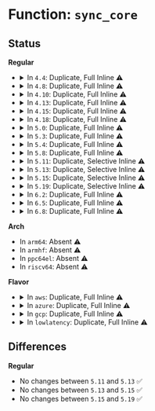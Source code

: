 # Function: <code>sync_core</code>

## Status
<b>Regular</b>
<ul>
<li>
<details>
<summary>In <code>4.4</code>: Duplicate, Full Inline ⚠️</summary>

**Collision:** Static Duplication

**Inline:** Full

**Transformation:** False

**Instances:**

```
In arch/x86/kernel/alternative.c (ffffffff81035cf6)
Location: arch/x86/include/asm/processor.h:574
Inline: True
Inline callers:
  - arch/x86/kernel/alternative.c:do_sync_core
  - arch/x86/kernel/alternative.c:text_poke_early
  - arch/x86/kernel/alternative.c:apply_alternatives
  - arch/x86/kernel/alternative.c:text_poke
```
```
In arch/x86/kernel/cpu/intel.c (ffffffff8104200f)
Location: arch/x86/include/asm/processor.h:574
Inline: True
Inline callers:
  - arch/x86/kernel/cpu/intel.c:early_init_intel
```
```
In arch/x86/kernel/cpu/mcheck/mce.c (ffffffff81045296)
Location: arch/x86/include/asm/processor.h:574
Inline: True
Inline callers:
  - arch/x86/kernel/cpu/mcheck/mce.c:machine_check_poll
  - arch/x86/kernel/cpu/mcheck/mce.c:do_machine_check
```
```
In arch/x86/kernel/cpu/microcode/intel.c (ffffffff8104d251)
Location: arch/x86/include/asm/processor.h:574
Inline: True
Inline callers:
  - arch/x86/kernel/cpu/microcode/intel.c:apply_microcode_intel
  - arch/x86/kernel/cpu/microcode/intel.c:collect_cpu_info_early
```
```
In arch/x86/kernel/ftrace.c (ffffffff8105a911)
Location: arch/x86/include/asm/processor.h:574
Inline: True
Inline callers:
  - arch/x86/kernel/ftrace.c:do_sync_core
  - arch/x86/kernel/ftrace.c:ftrace_modify_code_direct
```
</details>
</li>
<li>
<details>
<summary>In <code>4.8</code>: Duplicate, Full Inline ⚠️</summary>

**Collision:** Static Duplication

**Inline:** Full

**Transformation:** False

**Instances:**

```
In arch/x86/kernel/alternative.c (ffffffff81034ee6)
Location: arch/x86/include/asm/processor.h:585
Inline: True
Inline callers:
  - arch/x86/kernel/alternative.c:do_sync_core
  - arch/x86/kernel/alternative.c:text_poke
  - arch/x86/kernel/alternative.c:text_poke_early
  - arch/x86/kernel/alternative.c:apply_alternatives
```
```
In arch/x86/kernel/cpu/intel.c (ffffffff81041fe3)
Location: arch/x86/include/asm/processor.h:585
Inline: True
Inline callers:
  - arch/x86/kernel/cpu/intel.c:early_init_intel
```
```
In arch/x86/kernel/cpu/mcheck/mce.c (ffffffff81045623)
Location: arch/x86/include/asm/processor.h:585
Inline: True
Inline callers:
  - arch/x86/kernel/cpu/mcheck/mce.c:do_machine_check
  - arch/x86/kernel/cpu/mcheck/mce.c:machine_check_poll
```
```
In arch/x86/kernel/cpu/microcode/intel.c (ffffffff8104d27b)
Location: arch/x86/include/asm/processor.h:585
Inline: True
Inline callers:
  - arch/x86/kernel/cpu/microcode/intel.c:apply_microcode_intel
  - arch/x86/kernel/cpu/microcode/intel.c:apply_microcode_early
  - arch/x86/kernel/cpu/microcode/intel.c:collect_cpu_info_early
```
```
In arch/x86/kernel/ftrace.c (ffffffff8105a981)
Location: arch/x86/include/asm/processor.h:585
Inline: True
Inline callers:
  - arch/x86/kernel/ftrace.c:do_sync_core
  - arch/x86/kernel/ftrace.c:ftrace_modify_code_direct
```
</details>
</li>
<li>
<details>
<summary>In <code>4.10</code>: Duplicate, Full Inline ⚠️</summary>

**Collision:** Static Duplication

**Inline:** Full

**Transformation:** False

**Instances:**

```
In arch/x86/kernel/alternative.c (ffffffff81034bf9)
Location: arch/x86/include/asm/processor.h:638
Inline: True
Inline callers:
  - arch/x86/kernel/alternative.c:do_sync_core
  - arch/x86/kernel/alternative.c:text_poke
```
```
In arch/x86/kernel/cpu/mcheck/mce.c (ffffffff81047232)
Location: arch/x86/include/asm/processor.h:638
Inline: True
Inline callers:
  - arch/x86/kernel/cpu/mcheck/mce.c:do_machine_check
  - arch/x86/kernel/cpu/mcheck/mce.c:machine_check_poll
```
```
In arch/x86/kernel/ftrace.c (ffffffff8105d794)
Location: arch/x86/include/asm/processor.h:638
Inline: True
Inline callers:
  - arch/x86/kernel/ftrace.c:do_sync_core
  - arch/x86/kernel/ftrace.c:ftrace_modify_code_direct
```
</details>
</li>
<li>
<details>
<summary>In <code>4.13</code>: Duplicate, Full Inline ⚠️</summary>

**Collision:** Static Duplication

**Inline:** Full

**Transformation:** False

**Instances:**

```
In arch/x86/kernel/alternative.c (ffffffff81032c29)
Location: arch/x86/include/asm/processor.h:649
Inline: True
Inline callers:
  - arch/x86/kernel/alternative.c:do_sync_core
  - arch/x86/kernel/alternative.c:text_poke
```
```
In arch/x86/kernel/cpu/mcheck/mce.c (ffffffff81046ae0)
Location: arch/x86/include/asm/processor.h:649
Inline: True
Inline callers:
  - arch/x86/kernel/cpu/mcheck/mce.c:do_machine_check
  - arch/x86/kernel/cpu/mcheck/mce.c:machine_check_poll
```
```
In arch/x86/kernel/ftrace.c (ffffffff8105ce94)
Location: arch/x86/include/asm/processor.h:649
Inline: True
Inline callers:
  - arch/x86/kernel/ftrace.c:do_sync_core
  - arch/x86/kernel/ftrace.c:ftrace_modify_code_direct
```
</details>
</li>
<li>
<details>
<summary>In <code>4.15</code>: Duplicate, Full Inline ⚠️</summary>

**Collision:** Static Duplication

**Inline:** Full

**Transformation:** False

**Instances:**

```
In arch/x86/kernel/alternative.c (ffffffff81035039)
Location: arch/x86/include/asm/processor.h:671
Inline: True
Inline callers:
  - arch/x86/kernel/alternative.c:do_sync_core
  - arch/x86/kernel/alternative.c:text_poke
```
```
In arch/x86/kernel/cpu/mcheck/mce.c (ffffffff8104a550)
Location: arch/x86/include/asm/processor.h:671
Inline: True
Inline callers:
  - arch/x86/kernel/cpu/mcheck/mce.c:do_machine_check
  - arch/x86/kernel/cpu/mcheck/mce.c:machine_check_poll
```
```
In arch/x86/kernel/ftrace.c (ffffffff81060fb4)
Location: arch/x86/include/asm/processor.h:671
Inline: True
Inline callers:
  - arch/x86/kernel/ftrace.c:do_sync_core
  - arch/x86/kernel/ftrace.c:ftrace_modify_code_direct
```
</details>
</li>
<li>
<details>
<summary>In <code>4.18</code>: Duplicate, Full Inline ⚠️</summary>

**Collision:** Static Duplication

**Inline:** Full

**Transformation:** False

**Instances:**

```
In arch/x86/kernel/alternative.c (ffffffff810361b5)
Location: arch/x86/include/asm/processor.h:687
Inline: True
Inline callers:
  - arch/x86/kernel/alternative.c:do_sync_core
  - arch/x86/kernel/alternative.c:text_poke
```
```
In arch/x86/kernel/cpu/mcheck/mce.c (ffffffff8104cc0a)
Location: arch/x86/include/asm/processor.h:687
Inline: True
Inline callers:
  - arch/x86/kernel/cpu/mcheck/mce.c:do_machine_check
  - arch/x86/kernel/cpu/mcheck/mce.c:machine_check_poll
```
```
In arch/x86/kernel/ftrace.c (ffffffff810640d0)
Location: arch/x86/include/asm/processor.h:687
Inline: True
Inline callers:
  - arch/x86/kernel/ftrace.c:do_sync_core
  - arch/x86/kernel/ftrace.c:ftrace_modify_code_direct
```
```
In kernel/sched/core.c (ffffffff810bb667)
Location: arch/x86/include/asm/processor.h:687
Inline: True
Inline callers:
  - kernel/sched/core.c:finish_task_switch
```
</details>
</li>
<li>
<details>
<summary>In <code>5.0</code>: Duplicate, Full Inline ⚠️</summary>

**Collision:** Static Duplication

**Inline:** Full

**Transformation:** False

**Instances:**

```
In arch/x86/kernel/alternative.c (ffffffff810373a5)
Location: arch/x86/include/asm/processor.h:682
Inline: True
Inline callers:
  - arch/x86/kernel/alternative.c:do_sync_core
  - arch/x86/kernel/alternative.c:text_poke
  - arch/x86/kernel/alternative.c:text_poke_early
```
```
In arch/x86/kernel/cpu/mce/core.c (ffffffff8104a8ab)
Location: arch/x86/include/asm/processor.h:682
Inline: True
Inline callers:
  - arch/x86/kernel/cpu/mce/core.c:do_machine_check
  - arch/x86/kernel/cpu/mce/core.c:machine_check_poll
```
```
In arch/x86/kernel/ftrace.c (ffffffff81069d80)
Location: arch/x86/include/asm/processor.h:682
Inline: True
Inline callers:
  - arch/x86/kernel/ftrace.c:do_sync_core
  - arch/x86/kernel/ftrace.c:ftrace_modify_code_direct
```
```
In kernel/sched/core.c (ffffffff810c4c0d)
Location: arch/x86/include/asm/processor.h:682
Inline: True
Inline callers:
  - kernel/sched/core.c:finish_task_switch
```
</details>
</li>
<li>
<details>
<summary>In <code>5.3</code>: Duplicate, Full Inline ⚠️</summary>

**Collision:** Static Duplication

**Inline:** Full

**Transformation:** False

**Instances:**

```
In arch/x86/kernel/alternative.c (ffffffff81039655)
Location: arch/x86/include/asm/processor.h:672
Inline: True
Inline callers:
  - arch/x86/kernel/alternative.c:do_sync_core
  - arch/x86/kernel/alternative.c:text_poke_early
```
```
In arch/x86/kernel/cpu/mce/core.c (ffffffff8104da36)
Location: arch/x86/include/asm/processor.h:672
Inline: True
Inline callers:
  - arch/x86/kernel/cpu/mce/core.c:do_machine_check
  - arch/x86/kernel/cpu/mce/core.c:machine_check_poll
```
```
In arch/x86/kernel/ftrace.c (ffffffff8106d630)
Location: arch/x86/include/asm/processor.h:672
Inline: True
Inline callers:
  - arch/x86/kernel/ftrace.c:do_sync_core
  - arch/x86/kernel/ftrace.c:ftrace_modify_code_direct
```
```
In kernel/sched/core.c (ffffffff810ca807)
Location: arch/x86/include/asm/processor.h:672
Inline: True
Inline callers:
  - kernel/sched/core.c:finish_task_switch
```
</details>
</li>
<li>
<details>
<summary>In <code>5.4</code>: Duplicate, Full Inline ⚠️</summary>

**Collision:** Static Duplication

**Inline:** Full

**Transformation:** False

**Instances:**

```
In arch/x86/kernel/alternative.c (ffffffff81039e25)
Location: arch/x86/include/asm/processor.h:672
Inline: True
Inline callers:
  - arch/x86/kernel/alternative.c:do_sync_core
  - arch/x86/kernel/alternative.c:text_poke_early
```
```
In arch/x86/kernel/cpu/mce/core.c (ffffffff8104e3da)
Location: arch/x86/include/asm/processor.h:672
Inline: True
Inline callers:
  - arch/x86/kernel/cpu/mce/core.c:do_machine_check
  - arch/x86/kernel/cpu/mce/core.c:machine_check_poll
```
```
In arch/x86/kernel/ftrace.c (ffffffff8106ec30)
Location: arch/x86/include/asm/processor.h:672
Inline: True
Inline callers:
  - arch/x86/kernel/ftrace.c:do_sync_core
  - arch/x86/kernel/ftrace.c:ftrace_modify_code_direct
```
```
In kernel/sched/core.c (ffffffff810d3e6c)
Location: arch/x86/include/asm/processor.h:672
Inline: True
Inline callers:
  - kernel/sched/core.c:finish_task_switch
```
</details>
</li>
<li>
<details>
<summary>In <code>5.8</code>: Duplicate, Full Inline ⚠️</summary>

**Collision:** Static Duplication

**Inline:** Full

**Transformation:** False

**Instances:**

```
In arch/x86/kernel/alternative.c (ffffffff8103ca95)
Location: arch/x86/include/asm/processor.h:695
Inline: True
Inline callers:
  - arch/x86/kernel/alternative.c:do_sync_core
  - arch/x86/kernel/alternative.c:text_poke_early
```
```
In arch/x86/kernel/cpu/mce/core.c (ffffffff81bbe58c)
Location: arch/x86/include/asm/processor.h:695
Inline: True
Inline callers:
  - arch/x86/kernel/cpu/mce/core.c:do_machine_check
  - arch/x86/kernel/cpu/mce/core.c:machine_check_poll
```
```
In kernel/sched/core.c (ffffffff810df1e0)
Location: arch/x86/include/asm/processor.h:695
Inline: True
Inline callers:
  - kernel/sched/core.c:finish_task_switch
```
</details>
</li>
<li>
<details>
<summary>In <code>5.11</code>: Duplicate, Selective Inline ⚠️</summary>

```c
void sync_core();
```

**Collision:** Static Duplication

**Inline:** Selective

**Transformation:** False

**Instances:**

```
In arch/x86/kernel/alternative.c (ffffffff8103cf45)
Location: arch/x86/include/asm/sync_core.h:58
Inline: True
Inline callers:
  - arch/x86/kernel/alternative.c:do_sync_core
  - arch/x86/kernel/alternative.c:text_poke_early
```
```
In arch/x86/kernel/cpu/mce/core.c (ffffffff8105242a)
Location: arch/x86/include/asm/sync_core.h:58
Inline: True
Inline callers:
  - arch/x86/kernel/cpu/mce/core.c:machine_check_poll
Direct callers:
  - arch/x86/kernel/cpu/mce/core.c:kill_me_maybe
```
```
In kernel/sched/core.c (ffffffff810d6b07)
Location: arch/x86/include/asm/sync_core.h:58
Inline: True
Inline callers:
  - kernel/sched/core.c:sync_core_before_usermode
```
```
In kernel/sched/membarrier.c (ffffffff81108ad2)
Location: arch/x86/include/asm/sync_core.h:58
Inline: True
Inline callers:
  - kernel/sched/membarrier.c:ipi_sync_core
```
**Symbols:**

```
ffffffff8104fee0-ffffffff8104ff03: sync_core (STB_LOCAL)
```
</details>
</li>
<li>
<details>
<summary>In <code>5.13</code>: Duplicate, Selective Inline ⚠️</summary>

```c
void sync_core();
```

**Collision:** Static Duplication

**Inline:** Selective

**Transformation:** False

**Instances:**

```
In arch/x86/kernel/alternative.c (ffffffff8103e7e5)
Location: arch/x86/include/asm/sync_core.h:58
Inline: True
Inline callers:
  - arch/x86/kernel/alternative.c:do_sync_core
  - arch/x86/kernel/alternative.c:text_poke_early
```
```
In arch/x86/kernel/cpu/mce/core.c (ffffffff81053cda)
Location: arch/x86/include/asm/sync_core.h:58
Inline: True
Inline callers:
  - arch/x86/kernel/cpu/mce/core.c:machine_check_poll
Direct callers:
  - arch/x86/kernel/cpu/mce/core.c:kill_me_maybe
```
```
In kernel/sched/core.c (ffffffff810d87de)
Location: arch/x86/include/asm/sync_core.h:58
Inline: True
Inline callers:
  - kernel/sched/core.c:sync_core_before_usermode
```
```
In kernel/sched/membarrier.c (ffffffff8110a9b9)
Location: arch/x86/include/asm/sync_core.h:58
Inline: True
Inline callers:
  - kernel/sched/membarrier.c:ipi_sync_core
```
**Symbols:**

```
ffffffff81051a50-ffffffff81051a73: sync_core (STB_LOCAL)
```
</details>
</li>
<li>
<details>
<summary>In <code>5.15</code>: Duplicate, Selective Inline ⚠️</summary>

```c
void sync_core();
```

**Collision:** Static Duplication

**Inline:** Selective

**Transformation:** False

**Instances:**

```
In arch/x86/kernel/alternative.c (ffffffff81044555)
Location: arch/x86/include/asm/sync_core.h:58
Inline: True
Inline callers:
  - arch/x86/kernel/alternative.c:do_sync_core
  - arch/x86/kernel/alternative.c:text_poke_early
```
```
In arch/x86/kernel/cpu/mce/core.c (ffffffff8105c50a)
Location: arch/x86/include/asm/sync_core.h:58
Inline: True
Inline callers:
  - arch/x86/kernel/cpu/mce/core.c:machine_check_poll
Direct callers:
  - arch/x86/kernel/cpu/mce/core.c:kill_me_maybe
```
```
In kernel/sched/core.c (ffffffff810ec06e)
Location: arch/x86/include/asm/sync_core.h:58
Inline: True
Inline callers:
  - kernel/sched/core.c:sync_core_before_usermode
```
```
In kernel/sched/membarrier.c (ffffffff81129149)
Location: arch/x86/include/asm/sync_core.h:58
Inline: True
Inline callers:
  - kernel/sched/membarrier.c:ipi_sync_core
```
**Symbols:**

```
ffffffff81059fe0-ffffffff8105a003: sync_core (STB_LOCAL)
```
</details>
</li>
<li>
<details>
<summary>In <code>5.19</code>: Duplicate, Selective Inline ⚠️</summary>

```c
void sync_core();
```

**Collision:** Static Duplication

**Inline:** Selective

**Transformation:** False

**Instances:**

```
In arch/x86/kernel/alternative.c (ffffffff8104c905)
Location: arch/x86/include/asm/sync_core.h:58
Inline: True
Inline callers:
  - arch/x86/kernel/alternative.c:do_sync_core
  - arch/x86/kernel/alternative.c:text_poke_early
```
```
In arch/x86/kernel/cpu/mce/core.c (ffffffff81068c04)
Location: arch/x86/include/asm/sync_core.h:58
Inline: True
Inline callers:
  - arch/x86/kernel/cpu/mce/core.c:machine_check_poll
Direct callers:
  - arch/x86/kernel/cpu/mce/core.c:kill_me_maybe
```
```
In kernel/sched/core.c (ffffffff8110651c)
Location: arch/x86/include/asm/sync_core.h:58
Inline: True
Inline callers:
  - kernel/sched/core.c:sync_core_before_usermode
```
```
In kernel/sched/build_utility.c (ffffffff8113c097)
Location: arch/x86/include/asm/sync_core.h:58
Inline: True
Inline callers:
  - kernel/sched/build_utility.c:ipi_sync_core
```
**Symbols:**

```
ffffffff810667e0-ffffffff8106680f: sync_core (STB_LOCAL)
```
</details>
</li>
<li>
<details>
<summary>In <code>6.2</code>: Duplicate, Full Inline ⚠️</summary>

**Collision:** Static Duplication

**Inline:** Full

**Transformation:** False

**Instances:**

```
In arch/x86/kernel/alternative.c (ffffffff81058c65)
Location: arch/x86/include/asm/sync_core.h:58
Inline: True
Inline callers:
  - arch/x86/kernel/alternative.c:do_sync_core
  - arch/x86/kernel/alternative.c:text_poke_early
```
```
In arch/x86/kernel/cpu/mce/core.c (ffffffff810765fc)
Location: arch/x86/include/asm/sync_core.h:58
Inline: True
Inline callers:
  - arch/x86/kernel/cpu/mce/core.c:kill_me_maybe
  - arch/x86/kernel/cpu/mce/core.c:machine_check_poll
```
```
In kernel/sched/core.c (ffffffff8112c1dc)
Location: arch/x86/include/asm/sync_core.h:58
Inline: True
Inline callers:
  - kernel/sched/core.c:sync_core_before_usermode
```
```
In kernel/sched/build_utility.c (ffffffff81166cb7)
Location: arch/x86/include/asm/sync_core.h:58
Inline: True
Inline callers:
  - kernel/sched/build_utility.c:ipi_sync_core
```
</details>
</li>
<li>
<details>
<summary>In <code>6.5</code>: Duplicate, Full Inline ⚠️</summary>

**Collision:** Static Duplication

**Inline:** Full

**Transformation:** False

**Instances:**

```
In arch/x86/kernel/alternative.c (ffffffff8105a535)
Location: arch/x86/include/asm/sync_core.h:58
Inline: True
Inline callers:
  - arch/x86/kernel/alternative.c:do_sync_core
  - arch/x86/kernel/alternative.c:text_poke_early
```
```
In arch/x86/kernel/cpu/mce/core.c (ffffffff81078867)
Location: arch/x86/include/asm/sync_core.h:58
Inline: True
Inline callers:
  - arch/x86/kernel/cpu/mce/core.c:kill_me_maybe
  - arch/x86/kernel/cpu/mce/core.c:machine_check_poll
```
```
In kernel/sched/core.c (ffffffff811392dc)
Location: arch/x86/include/asm/sync_core.h:58
Inline: True
Inline callers:
  - kernel/sched/core.c:sync_core_before_usermode
```
```
In kernel/sched/build_utility.c (ffffffff81177127)
Location: arch/x86/include/asm/sync_core.h:58
Inline: True
Inline callers:
  - kernel/sched/build_utility.c:ipi_sync_core
```
</details>
</li>
<li>
<details>
<summary>In <code>6.8</code>: Duplicate, Full Inline ⚠️</summary>

**Collision:** Static Duplication

**Inline:** Full

**Transformation:** False

**Instances:**

```
In arch/x86/kernel/alternative.c (ffffffff810616a5)
Location: arch/x86/include/asm/sync_core.h:58
Inline: True
Inline callers:
  - arch/x86/kernel/alternative.c:do_sync_core
  - arch/x86/kernel/alternative.c:text_poke_early
  - arch/x86/kernel/alternative.c:optimize_nops_inplace
```
```
In arch/x86/kernel/cpu/mce/core.c (ffffffff8107fd17)
Location: arch/x86/include/asm/sync_core.h:58
Inline: True
Inline callers:
  - arch/x86/kernel/cpu/mce/core.c:kill_me_maybe
  - arch/x86/kernel/cpu/mce/core.c:machine_check_poll
```
```
In kernel/sched/core.c (ffffffff811440dc)
Location: arch/x86/include/asm/sync_core.h:58
Inline: True
Inline callers:
  - kernel/sched/core.c:sync_core_before_usermode
```
```
In kernel/sched/build_utility.c (ffffffff81185097)
Location: arch/x86/include/asm/sync_core.h:58
Inline: True
Inline callers:
  - kernel/sched/build_utility.c:ipi_sync_core
```
</details>
</li>
</ul>
<b>Arch</b>
<ul>
<li>
In <code>arm64</code>: Absent ⚠️
</li>
<li>
In <code>armhf</code>: Absent ⚠️
</li>
<li>
In <code>ppc64el</code>: Absent ⚠️
</li>
<li>
In <code>riscv64</code>: Absent ⚠️
</li>
</ul>
<b>Flavor</b>
<ul>
<li>
<details>
<summary>In <code>aws</code>: Duplicate, Full Inline ⚠️</summary>

**Collision:** Static Duplication

**Inline:** Full

**Transformation:** False

**Instances:**

```
In arch/x86/kernel/alternative.c (ffffffff81039f85)
Location: arch/x86/include/asm/processor.h:672
Inline: True
Inline callers:
  - arch/x86/kernel/alternative.c:do_sync_core
  - arch/x86/kernel/alternative.c:text_poke_early
```
```
In arch/x86/kernel/cpu/mce/core.c (ffffffff8104e53a)
Location: arch/x86/include/asm/processor.h:672
Inline: True
Inline callers:
  - arch/x86/kernel/cpu/mce/core.c:do_machine_check
  - arch/x86/kernel/cpu/mce/core.c:machine_check_poll
```
```
In arch/x86/kernel/ftrace.c (ffffffff8106dbd0)
Location: arch/x86/include/asm/processor.h:672
Inline: True
Inline callers:
  - arch/x86/kernel/ftrace.c:do_sync_core
  - arch/x86/kernel/ftrace.c:ftrace_modify_code_direct
```
```
In kernel/sched/core.c (ffffffff810ce15c)
Location: arch/x86/include/asm/processor.h:672
Inline: True
Inline callers:
  - kernel/sched/core.c:finish_task_switch
```
</details>
</li>
<li>
<details>
<summary>In <code>azure</code>: Duplicate, Full Inline ⚠️</summary>

**Collision:** Static Duplication

**Inline:** Full

**Transformation:** False

**Instances:**

```
In arch/x86/kernel/alternative.c (ffffffff81029ce5)
Location: arch/x86/include/asm/processor.h:672
Inline: True
Inline callers:
  - arch/x86/kernel/alternative.c:do_sync_core
```
```
In arch/x86/kernel/cpu/mce/core.c (ffffffff8103da0a)
Location: arch/x86/include/asm/processor.h:672
Inline: True
Inline callers:
  - arch/x86/kernel/cpu/mce/core.c:do_machine_check
  - arch/x86/kernel/cpu/mce/core.c:machine_check_poll
```
```
In arch/x86/kernel/ftrace.c (ffffffff8105dff0)
Location: arch/x86/include/asm/processor.h:672
Inline: True
Inline callers:
  - arch/x86/kernel/ftrace.c:do_sync_core
  - arch/x86/kernel/ftrace.c:ftrace_modify_code_direct
```
```
In kernel/sched/core.c (ffffffff810bca2b)
Location: arch/x86/include/asm/processor.h:672
Inline: True
Inline callers:
  - kernel/sched/core.c:finish_task_switch
```
</details>
</li>
<li>
<details>
<summary>In <code>gcp</code>: Duplicate, Full Inline ⚠️</summary>

**Collision:** Static Duplication

**Inline:** Full

**Transformation:** False

**Instances:**

```
In arch/x86/kernel/alternative.c (ffffffff81039de5)
Location: arch/x86/include/asm/processor.h:672
Inline: True
Inline callers:
  - arch/x86/kernel/alternative.c:do_sync_core
  - arch/x86/kernel/alternative.c:text_poke_early
```
```
In arch/x86/kernel/cpu/mce/core.c (ffffffff8104e38a)
Location: arch/x86/include/asm/processor.h:672
Inline: True
Inline callers:
  - arch/x86/kernel/cpu/mce/core.c:do_machine_check
  - arch/x86/kernel/cpu/mce/core.c:machine_check_poll
```
```
In arch/x86/kernel/ftrace.c (ffffffff8106e080)
Location: arch/x86/include/asm/processor.h:672
Inline: True
Inline callers:
  - arch/x86/kernel/ftrace.c:do_sync_core
  - arch/x86/kernel/ftrace.c:ftrace_modify_code_direct
```
```
In kernel/sched/core.c (ffffffff810cd58c)
Location: arch/x86/include/asm/processor.h:672
Inline: True
Inline callers:
  - kernel/sched/core.c:finish_task_switch
```
</details>
</li>
<li>
<details>
<summary>In <code>lowlatency</code>: Duplicate, Full Inline ⚠️</summary>

**Collision:** Static Duplication

**Inline:** Full

**Transformation:** False

**Instances:**

```
In arch/x86/kernel/alternative.c (ffffffff8103ade5)
Location: arch/x86/include/asm/processor.h:672
Inline: True
Inline callers:
  - arch/x86/kernel/alternative.c:do_sync_core
  - arch/x86/kernel/alternative.c:text_poke_early
```
```
In arch/x86/kernel/cpu/mce/core.c (ffffffff8104f7ca)
Location: arch/x86/include/asm/processor.h:672
Inline: True
Inline callers:
  - arch/x86/kernel/cpu/mce/core.c:do_machine_check
  - arch/x86/kernel/cpu/mce/core.c:machine_check_poll
```
```
In arch/x86/kernel/ftrace.c (ffffffff81070300)
Location: arch/x86/include/asm/processor.h:672
Inline: True
Inline callers:
  - arch/x86/kernel/ftrace.c:do_sync_core
  - arch/x86/kernel/ftrace.c:ftrace_modify_code_direct
```
```
In kernel/sched/core.c (ffffffff810d48d9)
Location: arch/x86/include/asm/processor.h:672
Inline: True
Inline callers:
  - kernel/sched/core.c:finish_task_switch
```
</details>
</li>
</ul>

## Differences
<b>Regular</b>
<ul>
<li>
No changes between <code>5.11</code> and <code>5.13</code> ✅
</li>
<li>
No changes between <code>5.13</code> and <code>5.15</code> ✅
</li>
<li>
No changes between <code>5.15</code> and <code>5.19</code> ✅
</li>
</ul>
